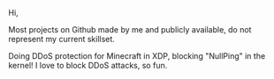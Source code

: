 Hi,

Most projects on Github made by me and publicly available, do not represent my current skillset.

Doing DDoS protection for Minecraft in XDP, blocking "NullPing" in the kernel!
I love to block DDoS attacks, so fun.
